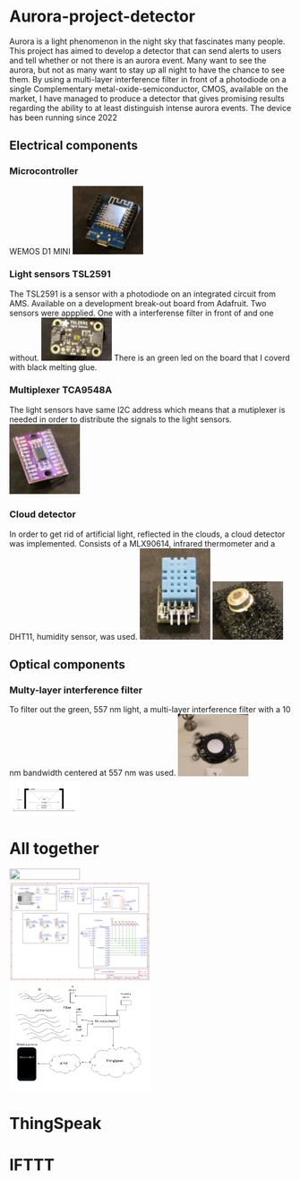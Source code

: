 # Aurora-project-detector
Aurora is a light phenomenon in the night sky that fascinates many people. This project has aimed to develop a detector that can send alerts to users and tell whether or not there is an aurora event. Many want to see the aurora, but not as many want to stay up all night to have the chance to see them. 
By using a multi-layer interference filter in front of a photodiode on a single Complementary metal-oxide-semiconductor, CMOS, available on the market, I have managed to produce a detector that gives promising results regarding the ability to at least distinguish intense aurora events. The device has been running since 2022
## Electrical components
### Microcontroller
WEMOS D1 MINI
<img src="Pictures/WEMOS_D1_MINI.JPG" width=25% height=25%>
### Light sensors TSL2591
The TSL2591 is a sensor with a photodiode on an integrated circuit from AMS. Available on a development break-out board from Adafruit.
Two sensors were appplied. One with a interferense filter in front of and one without.
<img src="Pictures/TSL2591 (2).JPG" width=25% height=25%>
There is an green led on the board that I coverd with black melting glue.
### Multiplexer TCA9548A
The light sensors have same I2C address which means that a mutiplexer is needed in order to distribute the signals to the light sensors.
<img src="Pictures/TCA9548A.JPG" width=25% height=25%>
### Cloud detector
In order to get rid of artificial light, reflected in the clouds, a cloud detector was implemented. 
Consists of a MLX90614, infrared thermometer and a DHT11, humidity sensor, was used.
<img src="Pictures/DHT11.JPG" width=25% height=25%>
<img src="Pictures/MLX90614.JPG" width=25% height=25%>

## Optical components
### Multy-layer interference filter
To filter out the green, 557 nm light, a multi-layer interference filter with a 10 nm bandwidth centered at 557 nm was used. 
<img src="Pictures/Filter_on_box.JPG" width=25% height=25%>
<img src="Pictures/Filter.png" width=25% height=25%>

# All together
<img src="Pictures/OPEN_BOX.JPG" width=50% height=50%>
<img src="Pictures/Schematic_Aurora detector without gsm 1_2022-05-24.png" width=50% height=50%>
<img src="Pictures/hardware_setup.png" width=50% height=50%>

# ThingSpeak
# IFTTT
